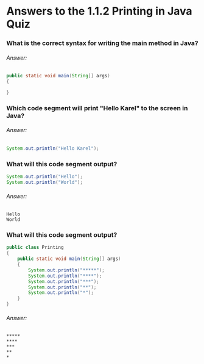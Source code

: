 # Answers to the 1.1.2 Printing in Java Quiz

### What is the correct syntax for writing the main method in Java?

###### Answer:

```java
public static void main(String[] args)
{

}
```

### Which code segment will print "Hello Karel" to the screen in Java?

###### Answer:

```java
System.out.println("Hello Karel");
```

### What will this code segment output?

```java
System.out.println("Hello");
System.out.println("World");
```

###### Answer:

```
Hello
World
```

### What will this code segment output?

```java
public class Printing
{
    public static void main(String[] args)
    {
        System.out.println("*****");
        System.out.println("****");
        System.out.println("***");
        System.out.println("**");
        System.out.println("*");
    }
}
```

###### Answer: 

```
*****
****
***
**
*
```